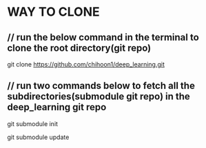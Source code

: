 # WAY TO CLONE

## // run the below command in the terminal to clone the root directory(git repo)


git clone https://github.com/chihoon1/deep_learning.git

## // run two commands below to fetch all the subdirectories(submodule git repo) in the deep_learning git repo


git submodule init

git submodule update
